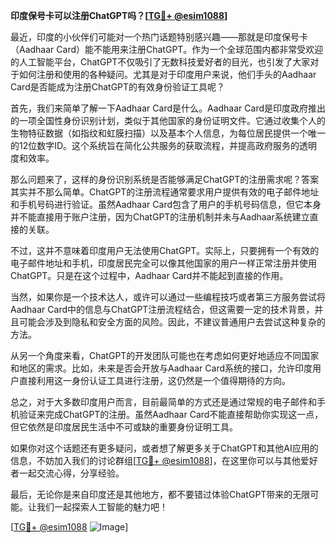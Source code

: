 **印度保号卡可以注册ChatGPT吗？[[TG💪+ @esim1088](https://t.me/s/esim1088)]**

最近，印度的小伙伴们可能对一个热门话题特别感兴趣——那就是印度保号卡（Aadhaar Card）能不能用来注册ChatGPT。作为一个全球范围内都非常受欢迎的人工智能平台，ChatGPT不仅吸引了无数科技爱好者的目光，也引发了大家对于如何注册和使用的各种疑问。尤其是对于印度用户来说，他们手头的Aadhaar Card是否能成为注册ChatGPT的有效身份验证工具呢？

首先，我们来简单了解一下Aadhaar Card是什么。Aadhaar Card是印度政府推出的一项全国性身份识别计划，类似于其他国家的身份证明文件。它通过收集个人的生物特征数据（如指纹和虹膜扫描）以及基本个人信息，为每位居民提供一个唯一的12位数字ID。这个系统旨在简化公共服务的获取流程，并提高政府服务的透明度和效率。

那么问题来了，这样的身份识别系统是否能够满足ChatGPT的注册需求呢？答案其实并不那么简单。ChatGPT的注册流程通常要求用户提供有效的电子邮件地址和手机号码进行验证。虽然Aadhaar Card包含了用户的手机号码信息，但它本身并不能直接用于账户注册，因为ChatGPT的注册机制并未与Aadhaar系统建立直接的关联。

不过，这并不意味着印度用户无法使用ChatGPT。实际上，只要拥有一个有效的电子邮件地址和手机，印度居民完全可以像其他国家的用户一样正常注册并使用ChatGPT。只是在这个过程中，Aadhaar Card并不能起到直接的作用。

当然，如果你是一个技术达人，或许可以通过一些编程技巧或者第三方服务尝试将Aadhaar Card中的信息与ChatGPT注册流程结合，但这需要一定的技术背景，并且可能会涉及到隐私和安全方面的风险。因此，不建议普通用户去尝试这种复杂的方法。

从另一个角度来看，ChatGPT的开发团队可能也在考虑如何更好地适应不同国家和地区的需求。比如，未来是否会开放与Aadhaar Card系统的接口，允许印度用户直接利用这一身份认证工具进行注册，这仍然是一个值得期待的方向。

总之，对于大多数印度用户而言，目前最简单的方式还是通过常规的电子邮件和手机验证来完成ChatGPT的注册。虽然Aadhaar Card不能直接帮助你实现这一点，但它依然是印度居民生活中不可或缺的重要身份证明工具。

如果你对这个话题还有更多疑问，或者想了解更多关于ChatGPT和其他AI应用的信息，不妨加入我们的讨论群组[[TG💪+ @esim1088](https://t.me/s/esim1088)]，在这里你可以与其他爱好者一起交流心得，分享经验。

最后，无论你是来自印度还是其他地方，都不要错过体验ChatGPT带来的无限可能。让我们一起探索人工智能的魅力吧！

[[TG💪+ @esim1088](https://t.me/s/esim1088) ![Image](https://i.postimg.cc/4NQfJmqS/Snipaste-2025-05-13-00-14-12.png)]